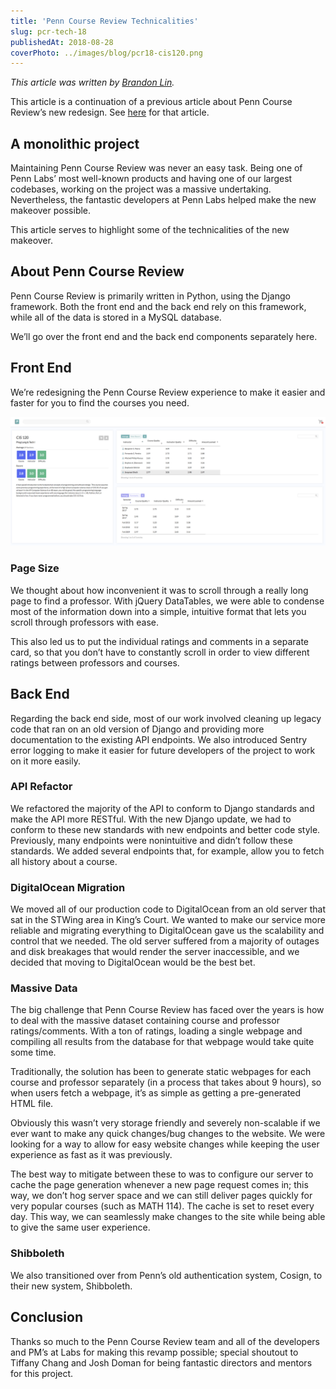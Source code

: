 ```yaml
---
title: 'Penn Course Review Technicalities'
slug: pcr-tech-18
publishedAt: 2018-08-28
coverPhoto: ../images/blog/pcr18-cis120.png
---
```


_This article was written by [Brandon Lin](https://github.com/esqu1)._

This article is a continuation of a previous article about Penn Course Review’s new redesign. See [here](/blog/pcr-makeover-18) for that article.

## **A monolithic project**

Maintaining Penn Course Review was never an easy task. Being one of Penn Labs’ most well-known products and having one of our largest codebases, working on the project was a massive undertaking. Nevertheless, the fantastic developers at Penn Labs helped make the new makeover possible.

This article serves to highlight some of the technicalities of the new makeover.

## About Penn Course Review

Penn Course Review is primarily written in Python, using the Django framework. Both the front end and the back end rely on this framework, while all of the data is stored in a MySQL database.

We’ll go over the front end and the back end components separately here.

## Front End

We’re redesigning the Penn Course Review experience to make it easier and faster for you to find the courses you need.

![](../images/blog/pcr18-cis120.png)

### Page Size

We thought about how inconvenient it was to scroll through a really long page to find a professor. With jQuery DataTables, we were able to condense most of the information down into a simple, intuitive format that lets you scroll through professors with ease.

This also led us to put the individual ratings and comments in a separate card, so that you don’t have to constantly scroll in order to view different ratings between professors and courses.

## Back End

Regarding the back end side, most of our work involved cleaning up legacy code that ran on an old version of Django and providing more documentation to the existing API endpoints. We also introduced Sentry error logging to make it easier for future developers of the project to work on it more easily.

### API Refactor

We refactored the majority of the API to conform to Django standards and make the API more RESTful. With the new Django update, we had to conform to these new standards with new endpoints and better code style. Previously, many endpoints were nonintuitive and didn’t follow these standards. We added several endpoints that, for example, allow you to fetch all history about a course.

### DigitalOcean Migration

We moved all of our production code to DigitalOcean from an old server that sat in the STWing area in King’s Court. We wanted to make our service more reliable and migrating everything to DigitalOcean gave us the scalability and control that we needed. The old server suffered from a majority of outages and disk breakages that would render the server inaccessible, and we decided that moving to DigitalOcean would be the best bet.

### Massive Data

The big challenge that Penn Course Review has faced over the years is how to deal with the massive dataset containing course and professor ratings/comments. With a ton of ratings, loading a single webpage and compiling all results from the database for that webpage would take quite some time.

Traditionally, the solution has been to generate static webpages for each course and professor separately (in a process that takes about 9 hours), so when users fetch a webpage, it’s as simple as getting a pre-generated HTML file.

Obviously this wasn’t very storage friendly and severely non-scalable if we ever want to make any quick changes/bug changes to the website. We were looking for a way to allow for easy website changes while keeping the user experience as fast as it was previously.

The best way to mitigate between these to was to configure our server to cache the page generation whenever a new page request comes in; this way, we don’t hog server space and we can still deliver pages quickly for very popular courses (such as MATH 114). The cache is set to reset every day. This way, we can seamlessly make changes to the site while being able to give the same user experience.

### Shibboleth

We also transitioned over from Penn’s old authentication system, Cosign, to their new system, Shibboleth.

## Conclusion

Thanks so much to the Penn Course Review team and all of the developers and PM’s at Labs for making this revamp possible; special shoutout to Tiffany Chang and Josh Doman for being fantastic directors and mentors for this project.
